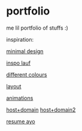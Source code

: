 # portfolio
me lil portfolio of stuffs :)


inspiration:

[minimal design](https://www.pinterest.com/pin/450852612696095000/)

[inspo lauf](https://www.laufeymusic.com/)

[different colours](https://www.pinterest.com/pin/450852612693946374/)

[layout](https://templatemo.com/tm-560-astro-motion)

[animations](https://www.joshwcomeau.com/animation/css-transitions/#animation-performance)

[host+domain](https://mochahost.com/domains?upm-dac-query=bigdreams) [host+domain2](https://www.netim.com/en/)

[resume ayo](https://aarontorres.dev/resume)
